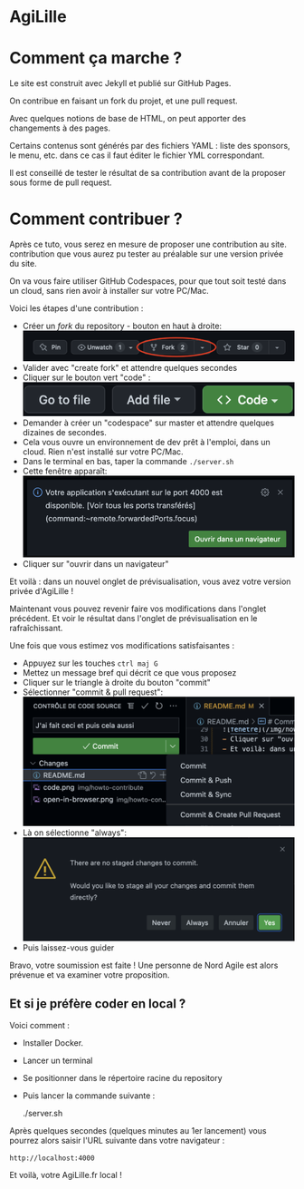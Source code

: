 # AgiLille

# Comment ça marche ?

Le site est construit avec Jekyll et publié sur GitHub Pages.

On contribue en faisant un fork du projet, et une pull request.

Avec quelques notions de base de HTML, on peut apporter des changements à des pages.

Certains contenus sont générés par des fichiers YAML : liste des sponsors, le menu, etc. dans ce cas il faut éditer le fichier YML correspondant.

Il est conseillé de tester le résultat de sa contribution avant de la proposer sous forme de pull request.

# Comment contribuer ?

Après ce tuto, vous serez en mesure de proposer une contribution au site.  contribution que vous aurez pu tester au préalable sur une version privée du site.

On va vous faire utiliser GitHub Codespaces, pour que tout soit testé dans un cloud, sans rien avoir à installer sur votre PC/Mac.

Voici les étapes d'une contribution :
- Créer un *fork* du repository - bouton en haut à droite:
![fork](./img/howto-contribute/fork.png)
- Valider avec "create fork" et attendre quelques secondes
- Cliquer sur le bouton vert "code" :
![bouton code](./img/howto-contribute/code.png)
- Demander à créer un "codespace" sur master et attendre quelques dizaines de secondes.
- Cela vous ouvre un environnement de dev prêt à l'emploi, dans un cloud. Rien n'est installé sur votre PC/Mac.
- Dans le terminal en bas, taper la commande `./server.sh`
- Cette fenêtre apparaît:
![fenêtre](./img/howto-contribute/open-in-browser.png)
- Cliquer sur "ouvrir dans un navigateur"

Et voilà : dans un nouvel onglet de prévisualisation, vous avez votre version privée d'AgiLille !

Maintenant vous pouvez revenir faire vos modifications dans l'onglet précédent. Et voir le résultat dans l'onglet de prévisualisation en le rafraîchissant.

Une fois que vous estimez vos modifications satisfaisantes :
- Appuyez sur les touches `ctrl maj G`
- Mettez un message bref qui décrit ce que vous proposez
- Cliquer sur le triangle à droite du bouton "commit"
- Sélectionner "commit & pull request":
![commit and pull request](./img/howto-contribute/commit-and-pr.png)
- Là on sélectionne "always":
![always add to staged](./img/howto-contribute/always-add-to-staged.png)
- Puis laissez-vous guider

Bravo, votre soumission est faite ! 
Une personne de Nord Agile est alors prévenue et va examiner votre proposition.

## Et si je préfère coder en local ?

Voici comment :

- Installer Docker.
- Lancer un terminal
- Se positionner dans le répertoire racine du repository 
- Puis lancer la commande suivante :


    ./server.sh

Après quelques secondes (quelques minutes au 1er lancement) vous pourrez alors saisir l'URL suivante dans votre navigateur :

    http://localhost:4000

Et voilà, votre AgiLille.fr local !

